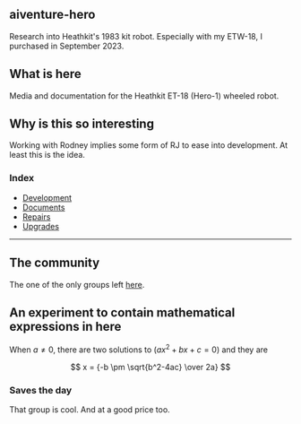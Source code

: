 ## aiventure-hero

Research into Heathkit's 1983 kit robot. Especially with my ETW-18, I purchased in September 2023.

## What is here

Media and documentation for the Heathkit ET-18 (Hero-1) wheeled robot.

## Why is this so interesting

Working with Rodney implies some form of RJ to ease into development. At least this is the idea.

### Index

* [Development](/development/README.md)
* [Documents](/docs/README.md)
* [Repairs](/repairs/README.md)
* [Upgrades](/upgrades/README.md)

------

## The community

The one of the only groups left [here](https://groups.io/g/hero-owners).

## An experiment to contain mathematical expressions in here

When $a \ne 0$, there are two solutions to $(ax^2 + bx + c = 0)$ and they are 

$$ x = {-b \pm \sqrt{b^2-4ac} \over 2a} $$

### Saves the day

That group is cool. And at a good price too.